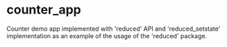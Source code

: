 # counter_app

Counter demo app implemented with 'reduced' API and 'reduced_setstate' implementation as an example of the usage of the 'reduced' package.
